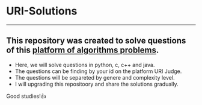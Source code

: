 # URI-Solutions
---
## This repository was created to solve questions of this [platform of algorithms problems](https://www.beecrowd.com.br/judge/en/login/?origem=1).

- Here, we will solve questions in python, c, c++ and java.
- The questions can be finding by your id on the platform URI Judge.
- The questions will be separeted by genere and complexity level.
- I will upgrading this repositoory and share the solutions gradually.

Good studies!👍
